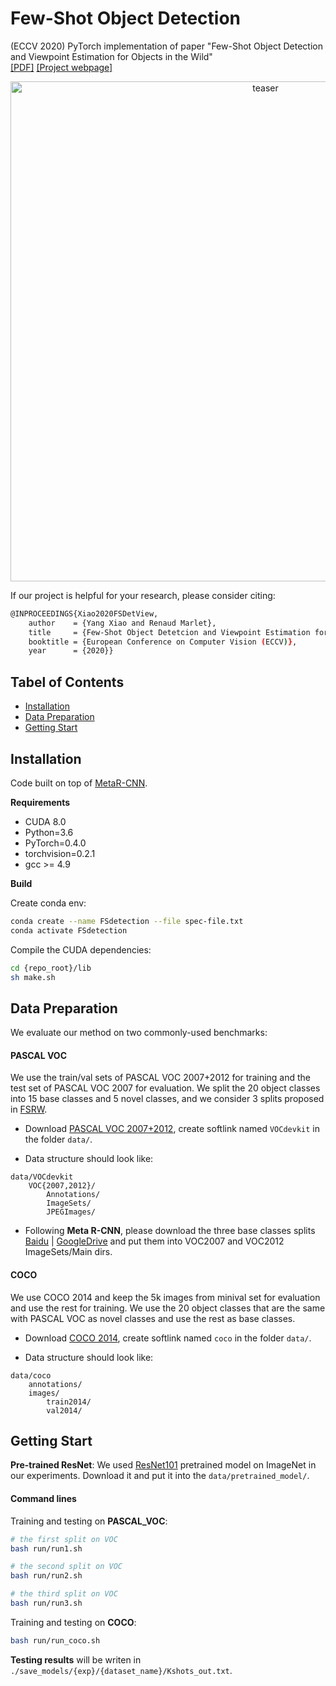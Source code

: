 # Few-Shot Object Detection

(ECCV 2020) PyTorch implementation of paper "Few-Shot Object Detection and Viewpoint Estimation for Objects in the Wild"\
[\[PDF\]]() [\[Project webpage\]](http://imagine.enpc.fr/~xiaoy/FSDetView/)

<p align="center">
<img src="https://github.com/YoungXIAO13/FewShotDetection/blob/master/img/PipelineDet.png" width="800px" alt="teaser">
</p>

If our project is helpful for your research, please consider citing:
```Bash
@INPROCEEDINGS{Xiao2020FSDetView,
    author    = {Yang Xiao and Renaud Marlet},
    title     = {Few-Shot Object Detetcion and Viewpoint Estimation for Objects in the Wild},
    booktitle = {European Conference on Computer Vision (ECCV)},
    year      = {2020}}
```

## Tabel of Contents
* [Installation](#installation)
* [Data Preparation](#data-preparation)
* [Getting Start](#getting-start)


## Installation

Code built on top of [MetaR-CNN](https://github.com/yanxp/MetaR-CNN).
 
**Requirements**

* CUDA 8.0
* Python=3.6
* PyTorch=0.4.0
* torchvision=0.2.1
* gcc >= 4.9 

**Build**

Create conda env:
```sh
conda create --name FSdetection --file spec-file.txt
conda activate FSdetection
```

Compile the CUDA dependencies:
```sh
cd {repo_root}/lib
sh make.sh
```

## Data Preparation

We evaluate our method on two commonly-used benchmarks:

#### PASCAL VOC
 
We use the train/val sets of PASCAL VOC 2007+2012 for training and the test set of PASCAL VOC 2007 for evaluation. 
We split the 20 object classes into 15 base classes and 5 novel classes, and we consider 3 splits proposed in [FSRW](https://github.com/ucbdrive/few-shot-object-detection/blob/master/fsdet/data/datasets/builtin_meta.py). 

* Download [PASCAL VOC 2007+2012](http://host.robots.ox.ac.uk/pascal/VOC/), create softlink named ``VOCdevkit`` in the folder ``data/``.

* Data structure should look like:
```
data/VOCdevkit
    VOC{2007,2012}/
        Annotations/
        ImageSets/
        JPEGImages/
```

* Following **Meta R-CNN**, please download the three base classes splits [Baidu](https://pan.baidu.com/s/11IxGujTTegLEXFsaiohV_Q) | 
[GoogleDrive](https://drive.google.com/drive/folders/14gtxnxWokk3eO6Oe5SrEG6_R9Dt6efT8?usp=sharing) 
and put them into VOC2007 and VOC2012 ImageSets/Main dirs.

#### COCO

We use COCO 2014 and keep the 5k images from minival set for evaluation and use the rest for training. 
We use the 20 object classes that are the same with PASCAL VOC as novel classes and use the rest as base classes.

* Download [COCO 2014](https://cocodataset.org/#home), create softlink named ``coco`` in the folder ``data/``.

* Data structure should look like:
```
data/coco
    annotations/
    images/
        train2014/
        val2014/
```

## Getting Start

**Pre-trained ResNet**:
We used [ResNet101](https://www.dropbox.com/s/iev3tkbz5wyyuz9/resnet101_caffe.pth?dl=0) pretrained model on ImageNet in our experiments. 
Download it and put it into the ``data/pretrained_model/``.

#### Command lines

Training and testing on **PASCAL_VOC**:
```sh
# the first split on VOC
bash run/run1.sh

# the second split on VOC
bash run/run2.sh

# the third split on VOC
bash run/run3.sh
```

Training and testing on **COCO**:
```sh
bash run/run_coco.sh
```

**Testing results** will be writen in ``./save_models/{exp}/{dataset_name}/Kshots_out.txt``.
